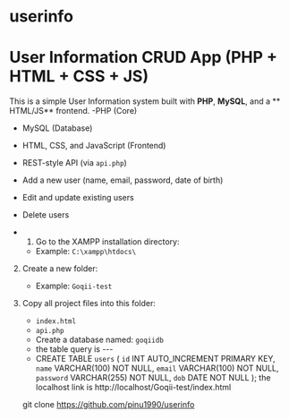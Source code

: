 # userinfo

# User Information CRUD App (PHP + HTML + CSS + JS)

This is a simple User Information system built with **PHP**, **MySQL**, and a ** HTML/JS** frontend.
-PHP (Core)
- MySQL (Database)
- HTML, CSS, and  JavaScript (Frontend)
- REST-style API (via `api.php`)

- Add a new user (name, email, password, date of birth)
- Edit and update existing users
- Delete users

- 1. Go to the XAMPP installation directory:
   - Example: `C:\xampp\htdocs\`
2. Create a new folder:
   - Example: `Goqii-test`
3. Copy all project files into this folder:
   - `index.html`
   - `api.php`
   - Create a database named: `goqiidb`
   - the table query is ---
   - CREATE TABLE `users` (
  `id` INT AUTO_INCREMENT PRIMARY KEY,
  `name` VARCHAR(100) NOT NULL,
  `email` VARCHAR(100) NOT NULL,
  `password` VARCHAR(255) NOT NULL,
  `dob` DATE NOT NULL
);
the localhost link is http://localhost/Goqii-test/index.html

   git clone https://github.com/pinu1990/userinfo

